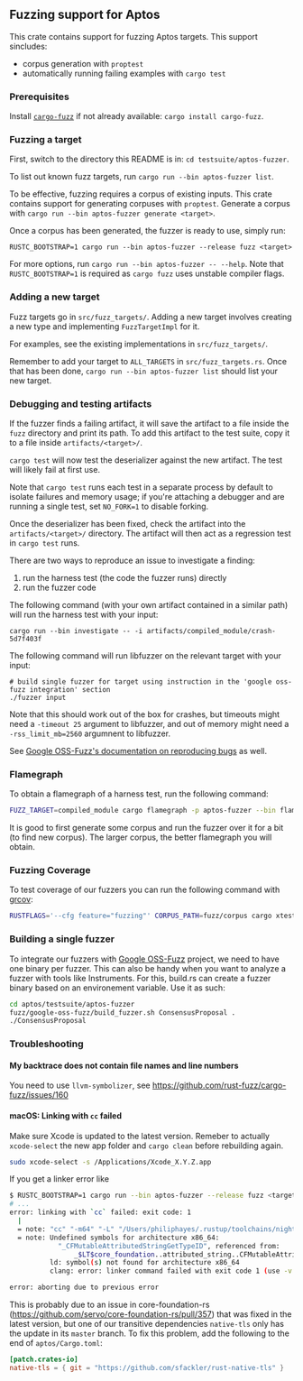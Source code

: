 ## Fuzzing support for Aptos

This crate contains support for fuzzing Aptos targets. This support sincludes:

* corpus generation with `proptest`
* automatically running failing examples with `cargo test`

### Prerequisites

Install [`cargo-fuzz`](https://rust-fuzz.github.io/book/cargo-fuzz.html) if not already available: `cargo install cargo-fuzz`.

### Fuzzing a target

First, switch to the directory this README is in: `cd testsuite/aptos-fuzzer`.

To list out known fuzz targets, run `cargo run --bin aptos-fuzzer list`.

To be effective, fuzzing requires a corpus of existing inputs. This
crate contains support for generating corpuses with `proptest`. Generate
a corpus with `cargo run --bin aptos-fuzzer generate <target>`.

Once a corpus has been generated, the fuzzer is ready to use, simply run:

```
RUSTC_BOOTSTRAP=1 cargo run --bin aptos-fuzzer --release fuzz <target>
```

For more options, run `cargo run --bin aptos-fuzzer -- --help`. Note that `RUSTC_BOOTSTRAP=1` is
required as `cargo fuzz` uses unstable compiler flags.

### Adding a new target

Fuzz targets go in `src/fuzz_targets/`. Adding a new target involves
creating a new type and implementing `FuzzTargetImpl` for it.

For examples, see the existing implementations in `src/fuzz_targets/`.

Remember to add your target to `ALL_TARGETS` in `src/fuzz_targets.rs`.
Once that has been done, `cargo run --bin aptos-fuzzer list` should list your new target.

### Debugging and testing artifacts

If the fuzzer finds a failing artifact, it will save the artifact to a
file inside the `fuzz` directory and print its path. To add this
artifact to the test suite, copy it to a file inside
`artifacts/<target>/`.

`cargo test` will now test the deserializer against the new artifact.
The test will likely fail at first use.

Note that `cargo test` runs each test in a separate process by default
to isolate failures and memory usage; if you're attaching a debugger and
are running a single test, set `NO_FORK=1` to disable forking.

Once the deserializer has been fixed, check the artifact into the
`artifacts/<target>/` directory. The artifact will then act as a
regression test in `cargo test` runs.

There are two ways to reproduce an issue to investigate a finding:

1. run the harness test (the code the fuzzer runs) directly
2. run the fuzzer code

The following command (with your own artifact contained in a similar path)
will run the harness test with your input:

```
cargo run --bin investigate -- -i artifacts/compiled_module/crash-5d7f403f
```

The following command will run libfuzzer on the relevant target with your input:

```
# build single fuzzer for target using instruction in the 'google oss-fuzz integration' section
./fuzzer input
```

Note that this should work out of the box for crashes,
but timeouts might need a `-timeout 25` argument to libfuzzer,
and out of memory might need a `-rss_limit_mb=2560` argumnent to libfuzzer.

See [Google OSS-Fuzz's documentation on reproducing bugs](https://google.github.io/oss-fuzz/advanced-topics/reproducing/) as well.

### Flamegraph

To obtain a flamegraph of a harness test, run the following command:

```sh
FUZZ_TARGET=compiled_module cargo flamegraph -p aptos-fuzzer --bin flamegraph
```

It is good to first generate some corpus and run the fuzzer over it for a bit (to find new corpus). The larger corpus, the better flamegraph you will obtain.

### Fuzzing Coverage

To test coverage of our fuzzers you can run the following command with [grcov](https://github.com/mozilla/grcov):

```sh
RUSTFLAGS='--cfg feature="fuzzing"' CORPUS_PATH=fuzz/corpus cargo xtest --html-cov-dir <some path for html output> -p aptos-fuzzer -- --test-threads 1 --ignored coverage
```

### Building a single fuzzer

To integrate our fuzzers with [Google OSS-Fuzz](https://github.com/google/oss-fuzz) project,
we need to have one binary per fuzzer.
This can also be handy when you want to analyze a fuzzer with tools like Instruments.
For this, build.rs can create a fuzzer binary based on an environement variable.
Use it as such:

```sh
cd aptos/testsuite/aptos-fuzzer
fuzz/google-oss-fuzz/build_fuzzer.sh ConsensusProposal .
./ConsensusProposal
```

### Troubleshooting

#### My backtrace does not contain file names and line numbers

You need to use `llvm-symbolizer`, see https://github.com/rust-fuzz/cargo-fuzz/issues/160

#### macOS: Linking with `cc` failed

Make sure Xcode is updated to the latest version. Remeber to actually
`xcode-select` the new app folder and `cargo clean` before rebuilding again.

```sh
sudo xcode-select -s /Applications/Xcode_X.Y.Z.app
```

If you get a linker error like

```sh
$ RUSTC_BOOTSTRAP=1 cargo run --bin aptos-fuzzer --release fuzz <target>
# ...
error: linking with `cc` failed: exit code: 1
  |
  = note: "cc" "-m64" "-L" "/Users/philiphayes/.rustup/toolchains/nightly-x86_64-apple-darwin/lib/rustlib/x86_64-apple-darwin/lib" # ...
  = note: Undefined symbols for architecture x86_64:
            "_CFMutableAttributedStringGetTypeID", referenced from:
                _$LT$core_foundation..attributed_string..CFMutableAttributedString$u20$as$u20$core_foundation..base..TCFType$GT$::type_id::h9f6f71bdd347aca0 # ...
          ld: symbol(s) not found for architecture x86_64
          clang: error: linker command failed with exit code 1 (use -v to see invocation)

error: aborting due to previous error
```

This is probably due to an issue in core-foundation-rs (https://github.com/servo/core-foundation-rs/pull/357)
that was fixed in the latest version, but one of our transitive dependencies
`native-tls` only has the update in its `master` branch. To fix this problem, add
the following to the end of `aptos/Cargo.toml`:

```toml
[patch.crates-io]
native-tls = { git = "https://github.com/sfackler/rust-native-tls" }
```
